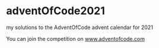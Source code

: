 # adventOfCode2021

my solutions to the AdventOfCode advent calendar for 2021

You can join the competition on www.adventofcode.com
